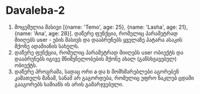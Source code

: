 # Davaleba-2

1. მოცემულია მასივი [{name: 'Temo', age: 25}, {name: 'Lasha', age: 21}, {name: 'Ana', age: 28}]. დაწერე ფუნქცია, რომელიც პარამეტრად მიიღებს user - ების მასივს და დააბრუნებს ყველაზე პატარა ასაკის მქონე ადამიანის სახელს.
2. დაწერე ფუნქცია, რომელიც პარამეტრად მიიღებს user ობიექტს და დააბრუნებს იგივე მნიშვნელობების მქონე ახალ (განსხვავებულ) ობიექტს.
3. დაწერე პროგრამა, სადაც ორი a და b მომხმარებლები აგორებენ კამათელს მანამ, სანამ არ გაგორდება, რომელიც უფრო ნაკლებ ცდაში გააგორებს სამიანს ის არის გამარჯვებული.
